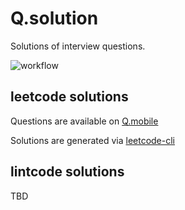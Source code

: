 # Q.solution
Solutions of interview questions.

![workflow](https://skygragon.github.io/leetcode-cli/workflow.png)

## leetcode solutions

Questions are available on [Q.mobile](https://github.com/skygragon/Q.mobile)

Solutions are generated via [leetcode-cli](https://github.com/skygragon/leetcode-cli)

## lintcode solutions

TBD

